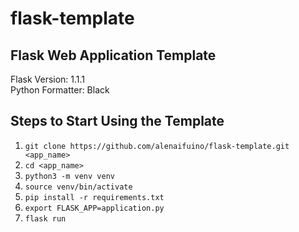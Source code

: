 # flask-template

## Flask Web Application Template

Flask Version: 1.1.1\
Python Formatter: Black

## Steps to Start Using the Template

1. `git clone https://github.com/alenaifuino/flask-template.git <app_name>`
2. `cd <app_name>`
3. `python3 -m venv venv`
4. `source venv/bin/activate`
5. `pip install -r requirements.txt`
6. `export FLASK_APP=application.py`
7. `flask run`
